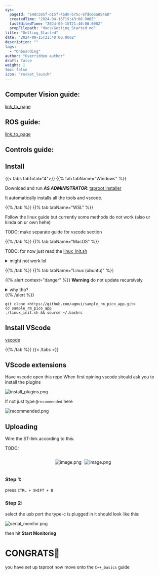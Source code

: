 ```yaml
---
sys:
  pageId: "54dc585f-d15f-45d0-b75c-8fdc66a854a8"
  createdTime: "2024-04-16T19:43:00.000Z"
  lastEditedTime: "2024-09-15T21:40:00.000Z"
  propFilepath: "docs/Getting_Started.md"
title: "Getting_Started"
date: "2024-09-15T21:40:00.000Z"
description: ""
tags:
  - "Onboarding"
author: "Overridden author"
draft: false
weight: 1
toc: false
icon: "rocket_launch"
---
```


## Computer Vision guide:

[link_to_page](86d45bc0-388b-4d26-8848-44f255f73d0e)

## ROS guide:

[link_to_page](3c76c1de-ec8f-46d6-8b0a-294005edc2d5)

## Controls guide:

## Install

{{< tabs tabTotal="4">}}
{{% tab tabName="Windows" %}}

Download and run _**AS ADMINISTRATOR**_: [taproot installer](https://github.com/Thornbots/TeachingFreshies/releases/tag/1.0)

It automatically installs all the tools and vscode.

{{% /tab %}}
{{% tab tabName="WSL" %}}

Follow the linux guide but currently some methods do not work (also ur kinda on ur own hehe)

TODO: make separate guide for vscode section

{{% /tab %}}
{{% tab tabName="MacOS" %}}

TODO: for now just read the [linux_init.sh](https://github.com/agmui/sample_rm_pico_app/blob/main/linux_init.sh)

<details>
<summary>might not work lol</summary>

`brew install libusb pkg-config`

Next install: [vscode](https://code.visualstudio.com/Download)

</details>

{{% /tab %}}
{{% tab tabName="Linux (ubuntu)" %}}

{{% alert context="danger" %}}
**Warning** do not update recursively
<details>
<summary>why tho?</summary>
There are some submodules that may go on for a while (like tinyusb) and I highly
recommend you don't need to get them.
If you want to see what submodules I update just look in `linux_init.sh`
</details>
{{% /alert %}}

```shell
git clone <https://github.com/agmui/sample_rm_pico_app.git>
cd sample_rm_pico_app
./linux_init.sh && source ~/.bashrc
```

## Install VScode

[vscode](https://code.visualstudio.com/Download)

{{% /tab %}}
{{< /tabs >}}

## VScode extensions

Have vscode open this repo
When first opining vscode should ask you to install the plugins

![install_plugins.png](https://prod-files-secure.s3.us-west-2.amazonaws.com/d518164a-d88e-44d1-a4ee-3adb3bd8bce0/89bd30f0-1825-4e77-867b-0a41ce370880/install_plugins.png?X-Amz-Algorithm=AWS4-HMAC-SHA256&X-Amz-Content-Sha256=UNSIGNED-PAYLOAD&X-Amz-Credential=ASIAZI2LB4667XLH645K%2F20250227%2Fus-west-2%2Fs3%2Faws4_request&X-Amz-Date=20250227T170713Z&X-Amz-Expires=3600&X-Amz-Security-Token=IQoJb3JpZ2luX2VjEEEaCXVzLXdlc3QtMiJHMEUCIQDOpBbxahcDDW8TU2OpTHfe%2FD%2FMxpIgXOyk0sF3%2BKUjYQIgedHGYSY97kgS2fiKel7LpbHvPpakHoYYrpNSs71v7dkq%2FwMIehAAGgw2Mzc0MjMxODM4MDUiDFG2%2BN7eN8TDEPmiQircA%2B7gojK5fCq4F2rzZGRpwuXTgYTVH9i%2FzIeO%2FMiPL9fwV8oHxkzZchcz3sAi5djDD43C29yLEtcEDojWOVK0wX2aV7X17SbFUAKTDd%2FkykQtTH9sGk9Tqz7xQF6CAtKMKBfY7GBLWzbLSV7G9LxGjxwfCTbtceRwIFWHwJI3JKoJEwyOjIzy4L%2FUwkDlDuxwsjR%2BfMmtb8ee7YaBXCER%2Bl%2BpfHz3bZ5RwdzS6AtDxMK7WR%2FekXMXM5WuD41Ixi5Um%2B9ILJOOeJgcOetBzywj9Nc6kNxu%2FNMMLqZNONICnIexJa8V77sC83FWwaHV3CTJ5f%2BfxKkgI1tKCBCjss3nmtAPOCxjMdoJ3L4XsRGJfaVsRQ7tHNh%2FafGVOJTWwC%2FkNl7xxFVVATAHuCJoB%2FnSJMSObZJ9PUqzkF8hse%2FRCPmuYuVOXCkoI3DnpWUK1Z9eaRgOzQsbAT12mCsFyr093LMv0RVikWmtq4id9gx6GyK%2FljZq1%2FCWgRCZT850B88Mu1BOmATcVtl2%2FXPunJgZUdQEzJI5uDVR%2Bbyiojhpu0y3632BR6DDTa4ZHAPi2yZy%2FDVOIO8DZfIW8u4WkrE6ivvqwa29VLjR9ua0hT9xsr1jfvII0kWDjY3HeDL9MNm0gr4GOqUBloBAbgiHE95YkFTiSQJegqdseDgc3WJu%2B8G0aZCbJdhi8tiLlHMZLagNJXsxeBaZ5SW1nbrPHi%2BBLdKHW%2B%2B2cSpFUNBjLzSH6qsNjBwEayFRHiznTVhu5Hb0WKsLjeVQty775fc7gXpCpOMNk3%2BSGNC6PPyOT%2FgtraR1DwpycCiCXL1TkrzgsQu4MiU3naLx4s17r%2BpOnuQUlrMLkbx74lo2ied%2F&X-Amz-Signature=0294d8bc7d49898f3ce288ccafef9bae38278f69848c2cee4bea8e9fef014cf0&X-Amz-SignedHeaders=host&x-id=GetObject)

If not just type `@recommended` here  

![recommended.png](https://prod-files-secure.s3.us-west-2.amazonaws.com/d518164a-d88e-44d1-a4ee-3adb3bd8bce0/61e661e9-5d85-4dfc-be0d-8d2097a5e793/recommended.png?X-Amz-Algorithm=AWS4-HMAC-SHA256&X-Amz-Content-Sha256=UNSIGNED-PAYLOAD&X-Amz-Credential=ASIAZI2LB4667XLH645K%2F20250227%2Fus-west-2%2Fs3%2Faws4_request&X-Amz-Date=20250227T170713Z&X-Amz-Expires=3600&X-Amz-Security-Token=IQoJb3JpZ2luX2VjEEEaCXVzLXdlc3QtMiJHMEUCIQDOpBbxahcDDW8TU2OpTHfe%2FD%2FMxpIgXOyk0sF3%2BKUjYQIgedHGYSY97kgS2fiKel7LpbHvPpakHoYYrpNSs71v7dkq%2FwMIehAAGgw2Mzc0MjMxODM4MDUiDFG2%2BN7eN8TDEPmiQircA%2B7gojK5fCq4F2rzZGRpwuXTgYTVH9i%2FzIeO%2FMiPL9fwV8oHxkzZchcz3sAi5djDD43C29yLEtcEDojWOVK0wX2aV7X17SbFUAKTDd%2FkykQtTH9sGk9Tqz7xQF6CAtKMKBfY7GBLWzbLSV7G9LxGjxwfCTbtceRwIFWHwJI3JKoJEwyOjIzy4L%2FUwkDlDuxwsjR%2BfMmtb8ee7YaBXCER%2Bl%2BpfHz3bZ5RwdzS6AtDxMK7WR%2FekXMXM5WuD41Ixi5Um%2B9ILJOOeJgcOetBzywj9Nc6kNxu%2FNMMLqZNONICnIexJa8V77sC83FWwaHV3CTJ5f%2BfxKkgI1tKCBCjss3nmtAPOCxjMdoJ3L4XsRGJfaVsRQ7tHNh%2FafGVOJTWwC%2FkNl7xxFVVATAHuCJoB%2FnSJMSObZJ9PUqzkF8hse%2FRCPmuYuVOXCkoI3DnpWUK1Z9eaRgOzQsbAT12mCsFyr093LMv0RVikWmtq4id9gx6GyK%2FljZq1%2FCWgRCZT850B88Mu1BOmATcVtl2%2FXPunJgZUdQEzJI5uDVR%2Bbyiojhpu0y3632BR6DDTa4ZHAPi2yZy%2FDVOIO8DZfIW8u4WkrE6ivvqwa29VLjR9ua0hT9xsr1jfvII0kWDjY3HeDL9MNm0gr4GOqUBloBAbgiHE95YkFTiSQJegqdseDgc3WJu%2B8G0aZCbJdhi8tiLlHMZLagNJXsxeBaZ5SW1nbrPHi%2BBLdKHW%2B%2B2cSpFUNBjLzSH6qsNjBwEayFRHiznTVhu5Hb0WKsLjeVQty775fc7gXpCpOMNk3%2BSGNC6PPyOT%2FgtraR1DwpycCiCXL1TkrzgsQu4MiU3naLx4s17r%2BpOnuQUlrMLkbx74lo2ied%2F&X-Amz-Signature=04c5c7982c55799ee93acd70a0a334d94ac8af8bd83348934ef0a783f99877e8&X-Amz-SignedHeaders=host&x-id=GetObject)

## Uploading

Wire the ST-link according to this:

TODO:

<div style="display: flex;flex-direction: row; column-gap:10px; max-width: 630px;justify-content: center;">
<div>

![image.png](https://prod-files-secure.s3.us-west-2.amazonaws.com/d518164a-d88e-44d1-a4ee-3adb3bd8bce0/210ecb78-1116-4d7b-b9b7-2292f66fa2c2/image.png?X-Amz-Algorithm=AWS4-HMAC-SHA256&X-Amz-Content-Sha256=UNSIGNED-PAYLOAD&X-Amz-Credential=ASIAZI2LB466SCVYVLT7%2F20250227%2Fus-west-2%2Fs3%2Faws4_request&X-Amz-Date=20250227T170716Z&X-Amz-Expires=3600&X-Amz-Security-Token=IQoJb3JpZ2luX2VjEEEaCXVzLXdlc3QtMiJHMEUCIQDD8Qa8xLgp16%2B653f7jFNScfzxDC5EKxgXhxpbOkvyrgIgZ%2FyXioml9dHVLGMuXS2Hn8%2FIiRZ7SPMk%2F7IiUmeS3zkq%2FwMIehAAGgw2Mzc0MjMxODM4MDUiDAHVAkPX6WLgwPLuLCrcA0Gw%2Bos8SMa76V2Ya6Xu3PQ8cOXxD7evekixeX1F9wvQqj4T5cC4CrRB7A2KkDOAWngW5%2BlmcvaN9SyB2%2FY8hlHFD5g%2BfBTZnrwYNYMhCUf8bSc6goTFLHN2ZHOOkKAgbE9bPN9Zjz5tn0Eq%2B6LFQM5SRKKnsTT5DxhRqFyM%2FyeV4JoBGkkRkNV8dto%2BgcBPsYo8kVDSN39Sx7cnu84eFY0HbIqI6aSGFAKUNnz9ywF7z6taqrvRcjFojrbN6tfSGqKPz1jc8QAUuAcxySTRu4LOAauDlUGB12mHAHqOH9vEuG3c2QXorHdYnPbFAf2mkwLppEBSWMCCVFuMKlweThwIc3gvnCAdLjp0YIJCLKkq7kOPEmRpbq1u5UBUUXBb4Mblfu7QUktd1GZWEzAXrGYM4t8BRmmFeMOdftYd2EQgdaz46unmkxpPlFm%2B1G%2FsPUtnC7WpnEy2Zan47MmQIq2xr5hU0ORiyYQW9z39yjNsK%2BW4H5MKnwVzmG%2B7%2FXiDvf9PVcIlKlvvj62uNHiEVqUoBf4iAT8%2FBNG7%2BBQZKJKlijCWUZ6YJlnwRLpu9aiWIwUZFlK9ceqBoX9AV%2FSKA12MyB0WP8idKeGLiAywSPriuzsmRZliD7%2FQf3b7MKezgr4GOqUBZRuKWZHeT5tHhikoAvvfZAM5D1rNM92hzesJyImcoI3nnVAhzqlSQsjiFG9ZN9n8Lyl815L31I9As5wWOXYlFDFahMrFEDwIR2A6UabMhotcS7Um%2BPbAI2unzTlBSNf1jTwhq7uuPOhxyoATAwqWOEs1t1YjBA4uOlpl8HkiMP7yTR2cQ5FbWTotZLmGOddXcOc6JnkGYViJid2lQGzEKz8oLqkj&X-Amz-Signature=55023c59394417e626d152989f5bf8ec81d9be59f43703adff12d7fcd50793a0&X-Amz-SignedHeaders=host&x-id=GetObject)

</div>
<div>

![image.png](https://prod-files-secure.s3.us-west-2.amazonaws.com/d518164a-d88e-44d1-a4ee-3adb3bd8bce0/33a0fd0f-8ca6-4a86-8e09-26e95ded1fff/image.png?X-Amz-Algorithm=AWS4-HMAC-SHA256&X-Amz-Content-Sha256=UNSIGNED-PAYLOAD&X-Amz-Credential=ASIAZI2LB4663WD3OE5E%2F20250227%2Fus-west-2%2Fs3%2Faws4_request&X-Amz-Date=20250227T170716Z&X-Amz-Expires=3600&X-Amz-Security-Token=IQoJb3JpZ2luX2VjEEEaCXVzLXdlc3QtMiJIMEYCIQCT%2BHM5vkD3POOBEUgWZZwgimf4P8pD83t4K%2FeKq4AZdwIhAIFX3XaWvtp141IDvqfNS%2B6Ss7K2K2IoysVzbmd6HV8YKv8DCHoQABoMNjM3NDIzMTgzODA1IgwFzY3ILsTQ1CH6Yk0q3APSRfVNjdpS3csNyc%2BuXsDuyb0n9%2FgGU0HL5iiwNKGQ1ahh%2B8NpOgHXBSnozmMGXnqWEATO5T4s0gnlrUG8RhlORKJLwkRBZpgTdZ%2B0OT1kLT4Z4tUf43feTG%2FYTh80qZtoIPaUXF1ep3mXIDsUtR1x1qDBE7bOJ8py0pFiphnk%2FqnKKu9nMyIVt9ZILeUIncmcivlgKTxXTB9XT%2FPwaZtppQjGudaQL4nJcsoOBsXpVSe55kh1V%2BzLJ8F8kLArQUib%2FXBODRmfSIM84hPKhlVe4CC7A43FTKt5t6dPvggLsrAdnrLUBNXtloUo3CVbxXjEx78Pp0yOzqrvF%2FQ0hYtJQTYfNXdQ7bk8rdIWJMMjFwhMI9yvKZqynjh%2FlRmaxc5%2BKRWW4NbupL3u9fEnnneWanKS00kbBflCm%2BEymUcPjLUAJCCwDzOoQ4XBWjp6rBPGvccUKjNE7FZcmp5CclmwDmIS8WQ%2Bf9sSJ4ZkIqmAGWiKzEEh9AwDZtjN6IXygpSQghyfHtnlS1Fmokekne6ZK1TpKw%2BVZMyDgFz5zjSdhTMNDLp%2F4WhrhmNfgUhXPBcLlPXuI3n9yUx5VuFF5E%2BrmtptSDAXTqJJ6VcrLG1x86%2FR9bQccbiCIh5WTjC2tIK%2BBjqkAShLg8fZqNyf4oWS%2BLR4CoZo6s2fI79I121KiK1XbIIrl8iPZlavpUld%2FCCwqIitpkZBDdMavPvA8hk%2FL%2F6V3Nq9rh0xtPAVJRR4YOVyEPQ7nlcJxoVKjer3mlcXubufqDPVJZL4ZXbQycHXZSdY1dzxNFOKmxQxN5jaKc%2B4R17u%2FU30AdTby%2F4kOuLzGU03vwwqKnKJtAsR%2FsYk6yKePB6mqr6U&X-Amz-Signature=6f4e5e420a79e533cc0dc31912ee9c8924647597165f16f38c507358e72890bd&X-Amz-SignedHeaders=host&x-id=GetObject)

</div>
</div>

### Step 1:

press `CTRL + SHIFT + B`

### Step 2:

select the usb port the type-c is plugged in it should look like this:

![serial_monitor.png](https://prod-files-secure.s3.us-west-2.amazonaws.com/d518164a-d88e-44d1-a4ee-3adb3bd8bce0/f03f4774-05d4-4393-b6a0-d5efb6d315ab/serial_monitor.png?X-Amz-Algorithm=AWS4-HMAC-SHA256&X-Amz-Content-Sha256=UNSIGNED-PAYLOAD&X-Amz-Credential=ASIAZI2LB4667XLH645K%2F20250227%2Fus-west-2%2Fs3%2Faws4_request&X-Amz-Date=20250227T170713Z&X-Amz-Expires=3600&X-Amz-Security-Token=IQoJb3JpZ2luX2VjEEEaCXVzLXdlc3QtMiJHMEUCIQDOpBbxahcDDW8TU2OpTHfe%2FD%2FMxpIgXOyk0sF3%2BKUjYQIgedHGYSY97kgS2fiKel7LpbHvPpakHoYYrpNSs71v7dkq%2FwMIehAAGgw2Mzc0MjMxODM4MDUiDFG2%2BN7eN8TDEPmiQircA%2B7gojK5fCq4F2rzZGRpwuXTgYTVH9i%2FzIeO%2FMiPL9fwV8oHxkzZchcz3sAi5djDD43C29yLEtcEDojWOVK0wX2aV7X17SbFUAKTDd%2FkykQtTH9sGk9Tqz7xQF6CAtKMKBfY7GBLWzbLSV7G9LxGjxwfCTbtceRwIFWHwJI3JKoJEwyOjIzy4L%2FUwkDlDuxwsjR%2BfMmtb8ee7YaBXCER%2Bl%2BpfHz3bZ5RwdzS6AtDxMK7WR%2FekXMXM5WuD41Ixi5Um%2B9ILJOOeJgcOetBzywj9Nc6kNxu%2FNMMLqZNONICnIexJa8V77sC83FWwaHV3CTJ5f%2BfxKkgI1tKCBCjss3nmtAPOCxjMdoJ3L4XsRGJfaVsRQ7tHNh%2FafGVOJTWwC%2FkNl7xxFVVATAHuCJoB%2FnSJMSObZJ9PUqzkF8hse%2FRCPmuYuVOXCkoI3DnpWUK1Z9eaRgOzQsbAT12mCsFyr093LMv0RVikWmtq4id9gx6GyK%2FljZq1%2FCWgRCZT850B88Mu1BOmATcVtl2%2FXPunJgZUdQEzJI5uDVR%2Bbyiojhpu0y3632BR6DDTa4ZHAPi2yZy%2FDVOIO8DZfIW8u4WkrE6ivvqwa29VLjR9ua0hT9xsr1jfvII0kWDjY3HeDL9MNm0gr4GOqUBloBAbgiHE95YkFTiSQJegqdseDgc3WJu%2B8G0aZCbJdhi8tiLlHMZLagNJXsxeBaZ5SW1nbrPHi%2BBLdKHW%2B%2B2cSpFUNBjLzSH6qsNjBwEayFRHiznTVhu5Hb0WKsLjeVQty775fc7gXpCpOMNk3%2BSGNC6PPyOT%2FgtraR1DwpycCiCXL1TkrzgsQu4MiU3naLx4s17r%2BpOnuQUlrMLkbx74lo2ied%2F&X-Amz-Signature=36d74b9d9b00928c5730f026b9db97953bc34e3046f0c29d9f3f1bacff5b0352&X-Amz-SignedHeaders=host&x-id=GetObject)

then hit **Start Monitoring**

# CONGRATS🎉

you have set up taproot now move onto the `C++_basics` guide
